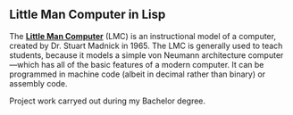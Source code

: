 ## Little Man Computer in Lisp

The **[Little Man Computer](https://en.wikipedia.org/wiki/Little_man_computer)** (LMC) is an instructional model of a computer, created by Dr. Stuart Madnick in 1965. 
The LMC is generally used to teach students, because it models a simple von Neumann architecture computer—which has all of the basic features of a modern computer. 
It can be programmed in machine code (albeit in decimal rather than binary) or assembly code.


Project work carryed out during my Bachelor degree.
